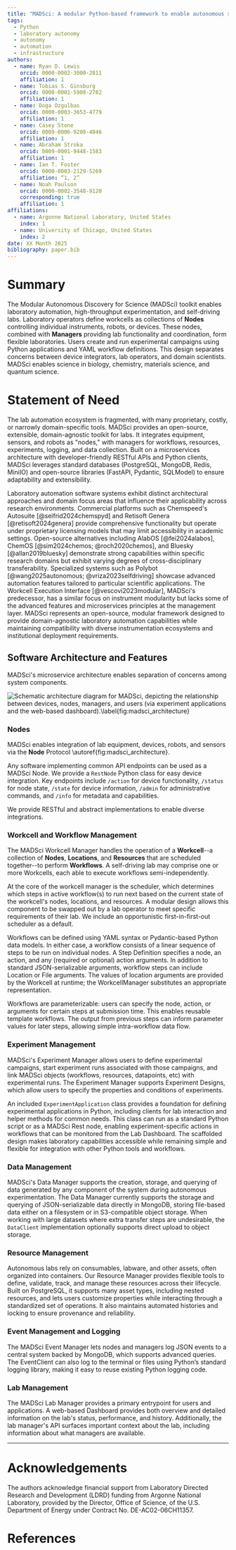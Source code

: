 ```yaml
---
title: "MADSci: A modular Python-based framework to enable autonomous science"
tags:
  - Python
  - laboratory autonomy
  - autonomy
  - automation
  - infrastructure
authors:
  - name: Ryan D. Lewis
    orcid: 0000-0002-3000-2811
    affiliation: 1
  - name: Tobias S. Ginsburg
    orcid: 0000-0001-5908-2782
    affiliation: 1
  - name: Doga Ozgulbas
    orcid: 0000-0003-3653-4779
    affiliation: 1
  - name: Casey Stone
    orcid: 0009-0006-9208-4046
    affiliation: 1
  - name: Abraham Stroka
    orcid: 0009-0001-9448-1583
    affiliation: 1
  - name: Ian T. Foster
    orcid: 0000-0003-2129-5269
    affiliation: “1, 2”
  - name: Noah Paulson
    orcid: 0000-0002-3548-9120
    corresponding: true
    affiliation: 1
affiliations:
  - name: Argonne National Laboratory, United States
    index: 1
  - name: University of Chicago, United States
    index: 2
date: XX Month 2025
bibliography: paper.bib
---
```


# Summary

The Modular Autonomous Discovery for Science (MADSci) toolkit enables laboratory automation, high-throughput experimentation, and self-driving labs.
Laboratory operators define workcells as collections of **Nodes** controlling individual instruments, robots, or devices.
These nodes, combined with **Managers** providing lab functionality and coordination, form flexible laboratories.
Users create and run experimental campaigns using Python applications and YAML workflow definitions.
This design separates concerns between device integrators, lab operators, and domain scientists.
MADSci enables science in biology, chemistry, materials science, and quantum science.

# Statement of Need

The lab automation ecosystem is fragmented, with many proprietary, costly, or narrowly domain-specific tools.
MADSci provides an open-source, extensible, domain-agnostic toolkit for labs.
It integrates equipment, sensors, and robots as "nodes," with managers for workflows, resources, experiments, logging, and data collection.
Built on a microservices architecture with developer-friendly RESTful APIs and Python clients, MADSci leverages standard databases (PostgreSQL, MongoDB, Redis, MiniIO) and open-source libraries (FastAPI, Pydantic, SQLModel) to ensure adaptability and extensibility.

Laboratory automation software systems exhibit distinct architectural approaches and domain focus areas that influence their applicability across research environments.
Commercial platforms such as Chemspeed's Autosuite [@seifrid2024chemspyd] and Retisoft Genera [@retisoft2024genera] provide comprehensive functionality but operate under proprietary licensing models that may limit accessibility in academic settings.
Open-source alternatives including AlabOS [@fei2024alabos], ChemOS [@sim2024chemos; @roch2020chemos], and Bluesky [@allan2019bluesky] demonstrate strong capabilities within specific research domains but exhibit varying degrees of cross-disciplinary transferability.
Specialized systems such as Polybot [@wang2025autonomous; @vriza2023selfdriving] showcase advanced automation features tailored to particular scientific applications.
The Workcell Execution Interface [@vescovi2023modular], MADSci's predecessor, has a similar focus on instrument modularity but lacks some of the advanced features and microservices principles at the management layer.
MADSci represents an open-source, modular framework designed to provide domain-agnostic laboratory automation capabilities while maintaining compatibility with diverse instrumentation ecosystems and institutional deployment requirements.

## Software Architecture and Features

MADSci's microservice architecture enables separation of concerns among system components.

![Schematic architecture diagram for MADSci, depicting the relationship between devices, nodes, managers, and users (via experiment applications and the web-based dashboard).\label{fig:madsci_architecture}](assets/drawio/madsci_architecture.png)

### Nodes

MADSci enables integration of lab equipment, devices, robots, and sensors via the **Node** Protocol \autoref{fig:madsci_architecture}.

Any software implementing common API endpoints can be used as a MADSci Node. We provide a `RestNode` Python class for easy device integration. Key endpoints include `/action` for device functionality, `/status` for node state, `/state` for device information, `/admin` for administrative commands, and `/info` for metadata and capabilities.

We provide RESTful and abstract implementations to enable diverse integrations.

### Workcell and Workflow Management

The MADSci Workcell Manager handles the operation of a **Workcell**--a collection of **Nodes**, **Locations**, and **Resources** that are scheduled together--to perform **Workflows**. A self-driving lab may comprise one or more Workcells, each able to execute workflows semi-independently.

At the core of the workcell manager is the scheduler, which determines which steps in active workflow(s) to run next based on the current state of the workcell's nodes, locations, and resources.
A modular design allows this component to be swapped out by a lab operator to meet specific requirements of their lab.
We include an opportunistic first-in-first-out scheduler as a default.

Workflows can be defined using YAML syntax or Pydantic-based Python data models.
In either case, a workflow consists of a linear sequence of steps to be run on individual nodes.
A Step Definition specifies a node, an action, and any (required or optional) action arguments.
In addition to standard JSON-serializable arguments, workflow steps can include Location or File arguments.
The values of location arguments are provided by the Workcell at runtime; the WorkcellManager substitutes an appropriate representation.

Workflows are parameterizable: users can specify the node, action, or arguments for certain steps at submission time.
This enables reusable template workflows.
The output from previous steps can inform parameter values for later steps, allowing simple intra-workflow data flow.

### Experiment Management

MADSci's Experiment Manager allows users to define experimental campaigns, start experiment runs associated with those campaigns, and link MADSci objects (workflows, resources, datapoints, etc) with experimental runs.
The Experiment Manager supports Experiment Designs, which allow users to specify the properties and conditions of experiments.

An included `ExperimentApplication` class provides a foundation for defining experimental applications in Python, including clients for lab interaction and helper methods for common needs.
This class can run as a standard Python script or as a MADSci Rest node, enabling experiment-specific actions in workflows that can be monitored from the Lab Dashboard.
The scaffolded design makes laboratory capabilities accessible while remaining simple and flexible for integration with other Python tools and workflows.

### Data Management

MADSci's Data Manager supports the creation, storage, and querying of data generated by any component of the system during autonomous experimentation.
The Data Manager currently supports the storage and querying of JSON-serializable data directly in MongoDB, storing file-based data either on a filesystem or in S3-compatible object storage.
When working with large datasets where extra transfer steps are undesirable, the `DataClient` implementation optionally supports direct upload to object storage.

### Resource Management

Autonomous labs rely on consumables, labware, and other assets, often organized into containers.
Our Resource Manager provides flexible tools to define, validate, track, and manage these resources across their lifecycle.
Built on PostgreSQL, it supports many asset types, including nested resources, and lets users customize properties while interacting through a standardized set of operations.
It also maintains automated histories and locking to ensure provenance and reliability.

### Event Management and Logging

The MADSci Event Manager lets nodes and managers log JSON events to a central system backed by MongoDB, which supports advanced queries. The EventClient can also log to the terminal or files using Python’s standard logging library, making it easy to reuse existing Python logging code.

### Lab Management

The MADSci Lab Manager provides a primary entrypoint for users and applications.
A web-based Dashboard provides both overview and detailed information on the lab's status, performance, and history.
Additionally, the lab manager's API surfaces important context about the lab, including information about what managers are available.

---

# Acknowledgements

The authors acknowledge financial support from Laboratory Directed Research and Development (LDRD) funding from Argonne National Laboratory, provided by the Director, Office of Science, of the U.S. Department of Energy under Contract No. DE-AC02-06CH11357.

# References
